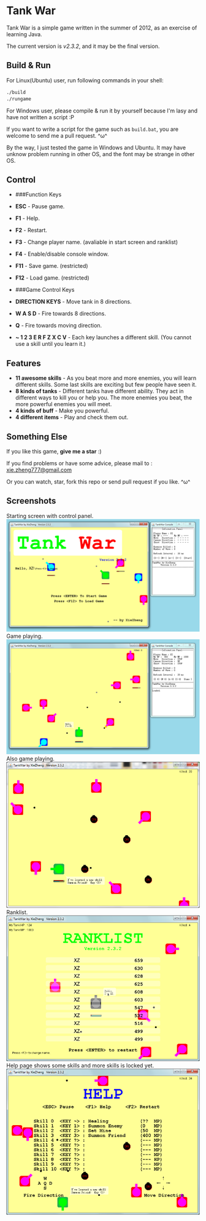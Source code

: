 Tank War
==================
Tank War is a simple game written in the summer of 2012, as an exercise of learning Java.

The current version is _v2.3.2_, and it may be the final version.
  
Build & Run
-----------
For Linux(Ubuntu) user, run following commands in your shell:
```sh
./build
./rungame
```
For Windows user, please compile & run it by yourself because I'm lasy and have not written a script :P

If you want to write a script for the game such as `build.bat`, you are welcome to send me a pull request. ^ω^

By the way, I just tested the game in Windows and Ubuntu. It may have unknow problem running in other OS, and the font may be strange in other OS.

Control
-------
* ###Function Keys
 * **ESC** - Pause game.
 * **F1** - Help.
 * **F2** - Restart.
 * **F3** - Change player name. (avaliable in start screen and ranklist)
 * **F4** - Enable/disable console window.
 * **F11** - Save game. (restricted)
 * **F12** - Load game. (restricted)

* ###Game Control Keys
 * **DIRECTION KEYS** - Move tank in 8 directions.
 * **W A S D** - Fire towards 8 directions.
 * **Q** - Fire towards moving direction.
 * **~ 1 2 3 E R F Z X C V** - Each key launches a different skill. (You cannot use a skill until you learn it.)

Features
--------
* **11 awesome skills** - As you beat more and more enemies, you will learn different skills. Some last skills are exciting but few people have seen it.
* **8 kinds of tanks** - Different tanks have different ability. They act in different ways to kill you or help you. The more enemies you beat, the more powerful enemies you will meet.
* **4 kinds of buff** - Make you powerful.
* **4 different items** - Play and check them out.
 
Something Else
--------------
If you like this game, **give me a star** :)
 
If you find problems or have some advice, please mail to : xie.zheng777@gmail.com

Or you can watch, star, fork this repo or send pull request if you like. ^ω^

Screenshots
-----------
Starting screen with control panel.  
![start screen](/screenshot/1.png)  
Game playing.  
![start screen](/screenshot/2.png)  
Also game playing.  
![start screen](/screenshot/4.png)  
Ranklist.  
![start screen](/screenshot/3.png)  
Help page shows some skills and more skills is locked yet.
![start screen](/screenshot/5.png)  



